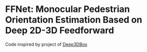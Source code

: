 # FFNet: Monocular Pedestrian Orientation Estimation Based on Deep 2D-3D Feedforward
Code inspired by project of [Deep3DBox](https://github.com/smallcorgi/3D-Deepbox)
